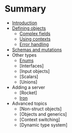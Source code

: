# Summary

* [Introduction](README.md)
* [Defining objects](defining_objects.md)
  * [Complex fields](complex_fields.md)
  * [Using contexts](using_contexts.md)
  * [Error handling](error_handling.md)
* [Schemas and mutations](schemas_and_mutations.md)
* Other types
  * [Enums](enums.md)
  * [Interfaces]
  * [Input objects]
  * [Scalars]
  * [Unions]
* Adding a server
  * [Rocket]
  * [Iron](iron.md)
* Advanced topics
  * [Non-struct objects]
  * [Objects and generics]
  * [Context switching]
  * [Dynamic type system]
